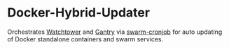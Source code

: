 # Docker-Hybrid-Updater
Orchestrates [Watchtower](https://github.com/containrrr/watchtower/) and [Gantry](https://github.com/shizunge/gantry) via [swarm-cronjob](https://github.com/crazy-max/swarm-cronjob) for auto updating of Docker standalone containers and swarm services.
